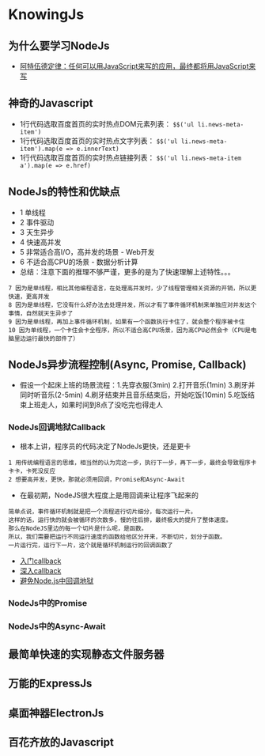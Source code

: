 # KnowingJs
## 为什么要学习NodeJs
- [阿特伍德定律：任何可以用JavaScript来写的应用，最终都将用JavaScript来写](https://blog.codinghorror.com/the-principle-of-least-power/)

## 神奇的Javascript
- 1行代码选取百度首页的实时热点DOM元素列表：
`$$('ul li.news-meta-item')`
- 1行代码选取百度首页的实时热点文字列表：
`$$('ul li.news-meta-item').map(e => e.innerText)`
- 1行代码选取百度首页的实时热点链接列表：
`$$('ul li.news-meta-item a').map(e => e.href)`

## NodeJs的特性和优缺点
- 1 单线程
- 2 事件驱动
- 3 天生异步
- 4 快速高并发
- 5 非常适合高I/O，高并发的场景 - Web开发
- 6 不适合高CPU的场景 - 数据分析计算
- 总结：注意下面的推理不够严谨，更多的是为了快速理解上述特性。。。
```
7 因为是单线程，相比其他编程语言，在处理高并发时，少了线程管理相关资源的开销，所以更快速，更高并发
8 因为是单线程，它没有什么好办法去处理并发，所以才有了事件循环机制来单独应对并发这个事情，自然就天生异步了
9 因为是单线程，再加上事件循环机制，如果有一个函数执行卡住了，就会整个程序被卡住
10 因为单线程，一个卡住会卡全程序，所以不适合高CPU场景，因为高CPU必然会卡（CPU是电脑里边运行最快的部件了）
```

## NodeJs异步流程控制(Async, Promise, Callback)
- 假设一个起床上班的场景流程：1.先穿衣服(3min) 2.打开音乐(1min) 3.刷牙并同时听音乐(2-5min) 4.刷牙结束并且音乐结束后，开始吃饭(10min) 5.吃饭结束上班走人，如果时间到8点了没吃完也得走人

### NodeJs回调地狱Callback
- 根本上讲，程序员的代码决定了NodeJs更快，还是更卡
```
1 用传统编程语言的思维，相当然的认为完这一步，执行下一步，再下一步，最终会导致程序卡卡卡，卡死没反应
2 想要高并发，更快，那就必须用回调，Promise和Async-Await
```
- 在最初期，NodeJS很大程度上是用回调来让程序飞起来的
```
简单点说，事件循环机制就是把一个流程进行切片细分，每次运行一片。
这样的话，运行快的就会被循环的次数多，慢的往后排，最终极大的提升了整体速度。
那么在NodeJS里边的每一个切片是什么呢，是函数。
所以，我们需要把运行不同运行速度的函数给他区分开来，不断切片，划分子函数。
一片运行完，运行下一片，这个就是循环机制运行的回调函数了
```
- [入门callback](http://www.runoob.com/nodejs/nodejs-callback.html)
- [深入callback](https://blog.csdn.net/u013451157/article/details/78755708)
- [避免Node.js中回调地狱](https://www.cnblogs.com/greatluoluo/p/6288931.html)

### NodeJs中的Promise

### NodeJs中的Async-Await

## 最简单快速的实现静态文件服务器

## 万能的ExpressJs

## 桌面神器ElectronJs

## 百花齐放的Javascript

